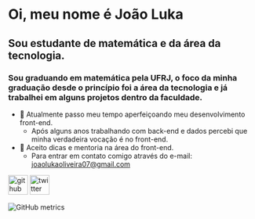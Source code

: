 # Oi, meu nome é João Luka
## Sou estudante de matemática e da área da tecnologia.

### Sou graduando em matemática pela UFRJ, o foco da minha graduação desde o princípio foi a área da tecnologia e já trabalhei em alguns projetos dentro da faculdade.


- 🌱 Atualmente passo meu tempo aperfeiçoando meu desenvolvimento front-end.
    - Após alguns anos trabalhando com back-end e dados percebi que minha verdadeira vocação é no front-end. 
- 🤔 Aceito dicas e mentoria na área do front-end.
  - Para entrar em contato comigo através do e-mail: joaolukaoliveira07@gmail.com


[<img src='https://cdn.jsdelivr.net/npm/simple-icons@3.0.1/icons/github.svg' alt='github' height='40'>](https://github.com/jotaelebbk)  [<img src='https://cdn.jsdelivr.net/npm/simple-icons@3.0.1/icons/twitter.svg' alt='twitter' height='40'>](https://twitter.com/jotaelebbk)  

![GitHub metrics](https://metrics.lecoq.io/jotaelebbk)  

